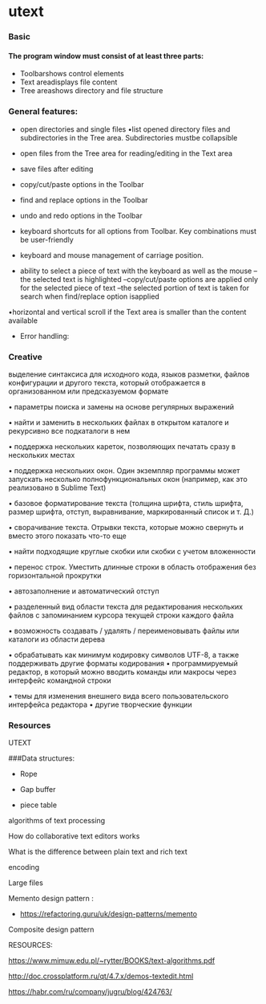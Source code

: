 # utext


### Basic

#### The program window must consist of at least three parts:
  * Toolbarshows control elements
  * Text areadisplays file content
  * Tree areashows directory and file structure
  
 
 ### General features:
 
 * open directories and single files
 •list opened directory files and subdirectories in the Tree area. 
    Subdirectories mustbe collapsible
 * open files from the Tree area for reading/editing in the Text area
 * save files after editing
 * copy/cut/paste options in the Toolbar
 * find and replace options in the Toolbar
 * undo and redo options in the Toolbar
 * keyboard shortcuts for all options from Toolbar. Key combinations must be user-friendly
 * keyboard and mouse management of carriage position.
  
  * ability to select a piece of text with the keyboard as well as the mouse
  –the selected text is highlighted
  –copy/cut/paste options are applied only for the selected piece of text
  –the selected portion of text is taken for search when find/replace option isapplied
  
  •horizontal and vertical scroll if the Text area is smaller than the content available
  * Error handling:

### Creative

выделение синтаксиса для исходного кода, языков разметки, файлов конфигурации и другого текста, 
который отображается в организованном или предсказуемом формате

• параметры поиска и замены на основе регулярных выражений

• найти и заменить в нескольких файлах в открытом каталоге и рекурсивно все подкаталоги в нем

• поддержка нескольких кареток, позволяющих печатать сразу в нескольких местах

• поддержка нескольких окон. Один экземпляр программы может запускать несколько полнофункциональных окон 
(например, как это реализовано в Sublime Text)

• базовое форматирование текста (толщина шрифта, стиль шрифта, размер шрифта, отступ, выравнивание, 
маркированный список и т. Д.)

• сворачивание текста. Отрывки текста, которые можно свернуть и вместо этого показать что-то еще

• найти подходящие круглые скобки или скобки с учетом вложенности

• перенос строк. Уместить длинные строки в область отображения без горизонтальной прокрутки

• автозаполнение и автоматический отступ

• разделенный вид области текста для редактирования нескольких файлов с запоминанием курсора текущей 
строки каждого файла

• возможность создавать / удалять / переименовывать файлы или каталоги из области дерева

• обрабатывать как минимум кодировку символов UTF-8, а также поддерживать другие форматы кодирования
• программируемый редактор, в который можно вводить команды или макросы через интерфейс командной строки

• темы для изменения внешнего вида всего пользовательского интерфейса редактора • другие творческие функции




### Resources


UTEXT


###Data structures:
 * Rope

 * Gap buffer

 * piece table


algorithms of text processing

How do collaborative text editors works

What is the difference between plain text and rich text

encoding

Large files

Memento design pattern :
 * https://refactoring.guru/uk/design-patterns/memento
 
 

 Composite design pattern



RESOURCES:

https://www.mimuw.edu.pl/~rytter/BOOKS/text-algorithms.pdf




http://doc.crossplatform.ru/qt/4.7.x/demos-textedit.html

https://habr.com/ru/company/jugru/blog/424763/
